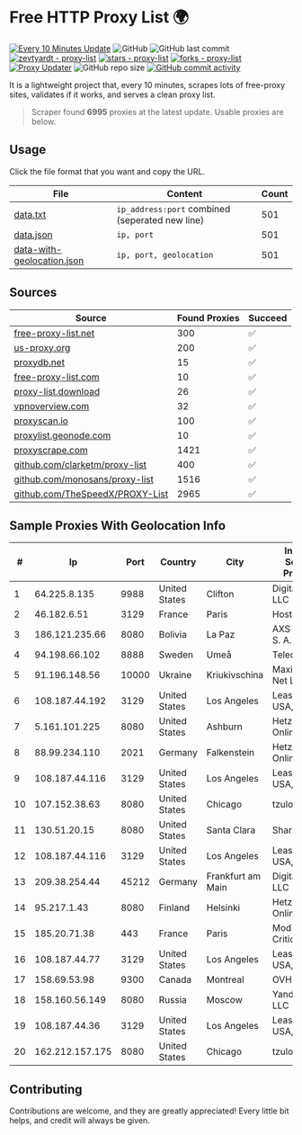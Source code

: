 
# Free HTTP Proxy List 🌍

[![Every 10 Minutes Update](https://github.com/mertguvencli/http-proxy-list/actions/workflows/main.yml/badge.svg?branch=main)](https://github.com/mertguvencli/http-proxy-list/actions/workflows/main.yml)
![GitHub](https://img.shields.io/github/license/mertguvencli/http-proxy-list)
![GitHub last commit](https://img.shields.io/github/last-commit/mertguvencli/http-proxy-list)
[![zevtyardt - proxy-list](https://img.shields.io/static/v1?label=zevtyardt&message=proxy-list&color=blue&logo=github)](https://github.com/zevtyardt/proxy-list "Go to GitHub repo")
[![stars - proxy-list](https://img.shields.io/github/stars/zevtyardt/proxy-list?style=social)](https://github.com/zevtyardt/proxy-list)
[![forks - proxy-list](https://img.shields.io/github/forks/zevtyardt/proxy-list?style=social)](https://github.com/zevtyardt/proxy-list)
[![Proxy Updater](https://github.com/zevtyardt/proxy-list/workflows/Proxy%20Updater/badge.svg)](https://github.com/zevtyardt/proxy-list/actions?query=workflow:"Proxy+Updater")
![GitHub repo size](https://img.shields.io/github/repo-size/zevtyardt/proxy-list)
[![GitHub commit activity](https://img.shields.io/github/commit-activity/m/zevtyardt/proxy-list?logo=commits)](https://github.com/zevtyardt/proxy-list/commits/main)

It is a lightweight project that, every 10 minutes, scrapes lots of free-proxy sites, validates if it works, and serves a clean proxy list.

> Scraper found **6995** proxies at the latest update. Usable proxies are below.

## Usage

Click the file format that you want and copy the URL.

|File|Content|Count|
|----|-------|-----|
|[data.txt](https://raw.githubusercontent.com/mertguvencli/http-proxy-list/main/proxy-list/data.txt)|`ip_address:port` combined (seperated new line)|501|
|[data.json](https://raw.githubusercontent.com/mertguvencli/http-proxy-list/main/proxy-list/data.json)|`ip, port`|501|
|[data-with-geolocation.json](https://raw.githubusercontent.com/mertguvencli/http-proxy-list/main/proxy-list/data-with-geolocation.json)|`ip, port, geolocation`|501|

## Sources

|Source|Found Proxies|Succeed|
|------|-------------|-------|
|[free-proxy-list.net](https://free-proxy-list.net)|300|✅|
|[us-proxy.org](https://www.us-proxy.org)|200|✅|
|[proxydb.net](http://proxydb.net)|15|✅|
|[free-proxy-list.com](https://free-proxy-list.com/?page=&port=&type%5B%5D=http&type%5B%5D=https&up_time=0&search=Search)|10|✅|
|[proxy-list.download](https://www.proxy-list.download/HTTP)|26|✅|
|[vpnoverview.com](https://vpnoverview.com/privacy/anonymous-browsing/free-proxy-servers)|32|✅|
|[proxyscan.io](https://www.proxyscan.io)|100|✅|
|[proxylist.geonode.com](https://proxylist.geonode.com/api/proxy-list?limit=300&page=1&sort_by=lastChecked&sort_type=desc&protocols=http,https)|10|✅|
|[proxyscrape.com](https://api.proxyscrape.com/v2/?request=displayproxies&protocol=http&timeout=10000&country=all&ssl=all&anonymity=all)|1421|✅|
|[github.com/clarketm/proxy-list](https://raw.githubusercontent.com/clarketm/proxy-list/master/proxy-list-raw.txt)|400|✅|
|[github.com/monosans/proxy-list](https://raw.githubusercontent.com/monosans/proxy-list/main/proxies/http.txt)|1516|✅|
|[github.com/TheSpeedX/PROXY-List](https://raw.githubusercontent.com/TheSpeedX/PROXY-List/master/http.txt)|2965|✅|


## Sample Proxies With Geolocation Info

|#|Ip|Port|Country|City|Internet Service Provider|
|-|--|----|-------|----|-------------------------|
|1|64.225.8.135|9988|United States|Clifton|DigitalOcean, LLC|
|2|46.182.6.51|3129|France|Paris|Hosteur SAS|
|3|186.121.235.66|8080|Bolivia|La Paz|AXS Bolivia S. A.|
|4|94.198.66.102|8888|Sweden|Umeå|Telecom3|
|5|91.196.148.56|10000|Ukraine|Kriukivschina|Maximum-Net LLC|
|6|108.187.44.192|3129|United States|Los Angeles|Leaseweb USA, Inc.|
|7|5.161.101.225|8080|United States|Ashburn|Hetzner Online GmbH|
|8|88.99.234.110|2021|Germany|Falkenstein|Hetzner Online GmbH|
|9|108.187.44.116|3129|United States|Los Angeles|Leaseweb USA, Inc.|
|10|107.152.38.63|8080|United States|Chicago|tzulo, inc.|
|11|130.51.20.15|8080|United States|Santa Clara|Sharktech|
|12|108.187.44.116|3129|United States|Los Angeles|Leaseweb USA, Inc.|
|13|209.38.254.44|45212|Germany|Frankfurt am Main|DigitalOcean, LLC|
|14|95.217.1.43|8080|Finland|Helsinki|Hetzner Online GmbH|
|15|185.20.71.38|443|France|Paris|Mod Mission Critical LLC|
|16|108.187.44.77|3129|United States|Los Angeles|Leaseweb USA, Inc.|
|17|158.69.53.98|9300|Canada|Montreal|OVH SAS|
|18|158.160.56.149|8080|Russia|Moscow|Yandex.Cloud LLC|
|19|108.187.44.36|3129|United States|Los Angeles|Leaseweb USA, Inc.|
|20|162.212.157.175|8080|United States|Chicago|tzulo, inc.|



## Contributing

Contributions are welcome, and they are greatly appreciated! Every
little bit helps, and credit will always be given.

